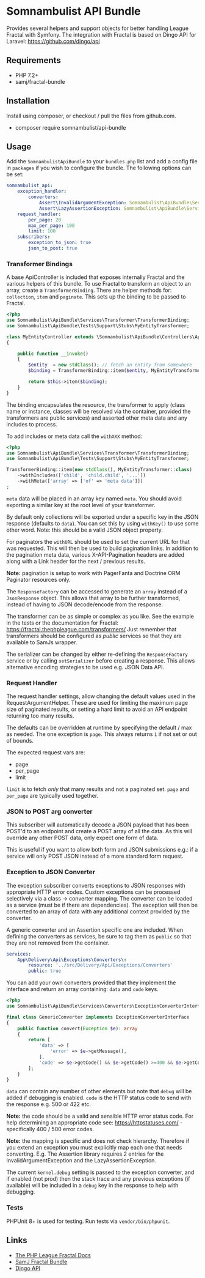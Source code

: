 # Somnambulist API Bundle

Provides several helpers and support objects for better handling League Fractal with Symfony.
The integration with Fractal is based on Dingo API for Laravel: https://github.com/dingo/api

## Requirements

 * PHP 7.2+
 * samj/fractal-bundle

## Installation

Install using composer, or checkout / pull the files from github.com.

 * composer require somnambulist/api-bundle

## Usage

Add the `SomnambulistApiBundle` to your `bundles.php` list and add a config file in `packages`
if you wish to configure the bundle. The following options can be set:

```yaml
somnambulist_api:
    exception_handler:
        converters:
            Assert\InvalidArgumentException: Somnambulist\ApiBundle\Services\Converters\AssertionExceptionConverter
            Assert\LazyAssertionException: Somnambulist\ApiBundle\Services\Converters\AssertionExceptionConverter
    request_handler:
        per_page: 20
        max_per_page: 100
        limit: 100
    subscribers:
        exception_to_json: true
        json_to_post: true
```

### Transformer Bindings

A base ApiController is included that exposes internally Fractal and the various helpers of this
bundle. To use Fractal to transform an object to an array, create a `TransformerBinding`. There
are helper methods for: `collection`, `item` and `paginate`. This sets up the binding to be
passed to Fractal.

```php
<?php
use Somnambulist\ApiBundle\Services\Transformer\TransformerBinding;
use Somnambulist\ApiBundle\Tests\Support\Stubs\MyEntityTransformer;

class MyEntityController extends \Somnambulist\ApiBundle\Controllers\ApiController
{

    public function __invoke()
    {
        $entity  = new stdClass(); // fetch an entity from somewhere
        $binding = TransformerBinding::item($entity, MyEntityTransformer::class);

        return $this->item($binding);
    }
}
```

The binding encapsulates the resource, the transformer to apply (class name or instance, classes
will be resolved via the container, provided the transformers are public services) and assorted
other meta data and any includes to process.

To add includes or meta data call the `withXXX` method:

```php
<?php
use Somnambulist\ApiBundle\Services\Transformer\TransformerBinding;
use Somnambulist\ApiBundle\Tests\Support\Stubs\MyEntityTransformer;

TransformerBinding::item(new stdClass(), MyEntityTransformer::class)
    ->withIncludes(['child', 'child.child', '...'])
    ->withMeta(['array' => ['of' => 'meta data']])
;
```

`meta` data will be placed in an array key named `meta`. You should avoid exporting a similar key
at the root level of your transformer.

By default only collections will be exported under a specific key in the JSON response (defaults
to `data`). You can set this by using `withKey()` to use some other word. Note: this should be a
valid JSON object property.

For paginators the `withURL` should be used to set the current URL for that was requested. This
will then be used to build pagination links. In addition to the pagination meta data, various
X-API-Pagination headers are added along with a Link header for the next / previous results.

__Note:__ pagination is setup to work with PagerFanta and Doctrine ORM Paginator resources only.

The `ResponseFactory` can be accessed to generate an `array` instead of a `JsonResponse` object.
This allows that array to be further transformed, instead of having to JSON decode/encode from 
the response.

The transformer can be as simple or complex as you like. See the example in the tests or the
documentation for Fractal: https://fractal.thephpleague.com/transformers/ Just remember that
transformers should be configured as _public_ services so that they are available to SamJs
wrapper.

The serializer can be changed by either re-defining the `ResponseFactory` service or by calling
`setSerializer` before creating a response. This allows alternative encoding strategies to be
used e.g. JSON Data API.

### Request Handler

The request handler settings, allow changing the default values used in the RequestArgumentHelper.
These are used for limiting the maximum page size of paginated results, or setting a hard limit to
avoid an API endpoint returning too many results.

The defaults can be overridden at runtime by specifying the default / max as needed. The one
exception is `page`. This always returns `1` if not set or out of bounds.

The expected request vars are:

 * page
 * per_page
 * limit
 
 `limit` is to fetch _only_ that many results and not a paginated set. `page` and `per_page` are
typically used together.

### JSON to POST arg converter

This subscriber will automatically decode a JSON payload that has been POST'd to an endpoint and
create a POST array of all the data. As this will override any other POST data, only expect one
form of data.

This is useful if you want to allow both form and JSON submissions e.g.: if a service will only
POST JSON instead of a more standard form request.

### Exception to JSON Converter

The exception subscriber converts exceptions to JSON responses with appropriate HTTP error codes.
Custom exceptions can be processed selectively via a class -> converter mapping. The converter
can be loaded as a service (must be if there are dependencies). The exception will then be
converted to an array of data with any additional context provided by the converter.

A generic converter and an Assertion specific one are included. When defining the converters as
services, be sure to tag them as `public` so that they are not removed from the container.

```yaml
services:
    App\Delivery\Api\Exceptions\Converters\:
        resource: '../src/Delivery/Api/Exceptions/Converters'
        public: true
```

You can add your own converters provided that they implement the interface and return an array
containing: `data` and `code` keys.

```php
<?php
use Somnambulist\ApiBundle\Services\Converters\ExceptionConverterInterface;

final class GenericConverter implements ExceptionConverterInterface
{
    public function convert(Exception $e): array
    {
        return [
            'data' => [
                'error' => $e->getMessage(),
            ],
            'code' => $e->getCode() && $e->getCode() >=400 && $e->getCode() < 500 ? $e->getCode() : 400
        ];
    }
}
```

`data` can contain any number of other elements but note that `debug` will be added if debugging
is enabled. `code` is the HTTP status code to send with the response e.g. 500 or 422 etc.

__Note:__ the code should be a valid and sensible HTTP error status code. For help determining an
appropriate code see: https://httpstatuses.com/ - specifically 400 / 500 error codes.

__Note:__ the mapping is specific and does not check hierarchy. Therefore if you extend an
exception you must explicitly map each one that needs converting. E.g. The Assertion library
requires 2 entries for the InvalidArgumentException and the LazyAssertionException. 

The current `kernel.debug` setting is passed to the exception converter, and if enabled (not prod)
then the stack trace and any previous exceptions (if available) will be included in a `debug` key
in the response to help with debugging.

### Tests

PHPUnit 8+ is used for testing. Run tests via `vendor/bin/phpunit`.

## Links

 * [The PHP League Fractal Docs](https://fractal.thephpleague.com/)
 * [SamJ Fractal Bundle](https://github.com/samjarrett/FractalBundle)
 * [Dingo API](https://github.com/dingo/api)
